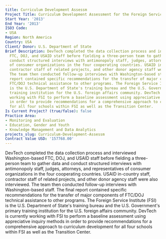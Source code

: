 ```yaml
---
title: Curriculum Development Assessm
Project Title: Curriculum Development Assessment for the Foreign Service Institute
Start Year: '2013'
End Year: '2013'
ISO3 Code:
- USA
Region: North America
Country: USA
Client/ Donor: U.S. Department of State
Brief Description: DevTech completed the data collection process and interviewed Washington-based
  FTC, DOJ, and USAID staff before fielding a three-person team to gather data and
  conduct structured interviews with antimonopoly staff, judges, attorneys, and representatives
  of consumer organizations in the four cooperating countries. USAID in-country staff,
  contractor staff of related projects, and other donor agency staff were also interviewed.
  The team then conducted follow-up interviews with Washington-based staff. The final
  report contained specific recommendations for the transfer of major components of
  FTC/DOJ technical assistance to other programs. The Foreign Service Institute (FSI)
  is the U.S. Department of State's training bureau and the U.S. Government's primary
  training institution for the U.S. foreign affairs community. DevTech is currently
  working with FSI to perform a baseline assessment using appreciative inquiry methods
  in order to provide recommendations for a comprehensive approach to curriculum development
  for all four schools within FSI as well as the Transition Center.
Is Current Project? (true/false): false
Practice Area:
- Monitoring and Evaluation
- Education, Gender and Youth
- Knowledge Management and Data Analytics
projects_slug: Curriculum-Development-Assessm
Contract Value USD: '157768.00'
---
```


DevTech completed the data collection process and interviewed Washington-based FTC, DOJ, and USAID staff before fielding a three-person team to gather data and conduct structured interviews with antimonopoly staff, judges, attorneys, and representatives of consumer organizations in the four cooperating countries. USAID in-country staff, contractor staff of related projects, and other donor agency staff were also interviewed. The team then conducted follow-up interviews with Washington-based staff. The final report contained specific recommendations for the transfer of major components of FTC/DOJ technical assistance to other programs. The Foreign Service Institute (FSI) is the U.S. Department of State's training bureau and the U.S. Government's primary training institution for the U.S. foreign affairs community. DevTech is currently working with FSI to perform a baseline assessment using appreciative inquiry methods in order to provide recommendations for a comprehensive approach to curriculum development for all four schools within FSI as well as the Transition Center.